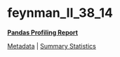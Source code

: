 # feynman_II_38_14

[**Pandas Profiling Report**](https://epistasislab.github.io/pmlb/profile/feynman_II_38_14.html)

[Metadata](metadata.yaml) | [Summary Statistics](summary_stats.tsv)

